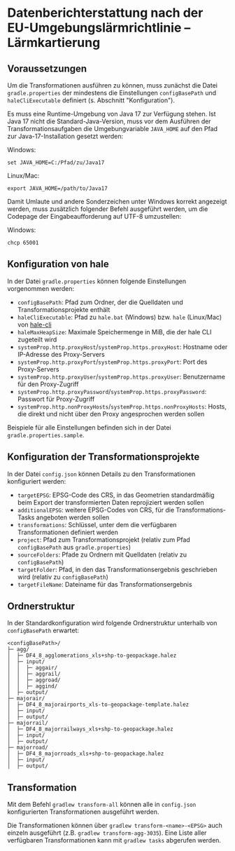 # Datenberichterstattung nach der EU-Umgebungslärmrichtlinie – Lärmkartierung

## Voraussetzungen

Um die Transformationen ausführen zu können, muss zunächst die Datei `gradle.properties` der mindestens die
Einstellungen `configBasePath` und `haleCliExecutable` definiert (s. Abschnitt "Konfiguration").

Es muss eine Runtime-Umgebung von Java 17 zur Verfügung stehen. Ist Java 17 nicht die Standard-Java-Version, muss
vor dem Ausführen der Transformationsaufgaben die Umgebungvariable `JAVA_HOME` auf den Pfad zur Java-17-Installation
gesetzt werden:

Windows:

    set JAVA_HOME=C:/Pfad/zu/Java17

Linux/Mac:

    export JAVA_HOME=/path/to/Java17

Damit Umlaute und andere Sonderzeichen unter Windows korrekt angezeigt werden, muss zusätzlich folgender Befehl
ausgeführt werden, um die Codepage der Eingabeaufforderung auf UTF-8 umzustellen:

Windows:

    chcp 65001

## Konfiguration von hale

In der Datei `gradle.properties` können folgende Einstellungen vorgenommen werden:

- `configBasePath`: Pfad zum Ordner, der die Quelldaten und Transformationsprojekte enthält
- `haleCliExecutable`: Pfad zu `hale.bat` (Windows) bzw. `hale` (Linux/Mac) von [hale-cli](https://github.com/halestudio/hale-cli)
- `haleMaxHeapSize`: Maximale Speichermenge in MiB, die der hale CLI zugeteilt wird
- `systemProp.http.proxyHost`/`systemProp.https.proxyHost`: Hostname oder IP-Adresse des Proxy-Servers
- `systemProp.http.proxyPort`/`systemProp.https.proxyPort`: Port des Proxy-Servers
- `systemProp.http.proxyUser`/`systemProp.https.proxyUser`: Benutzername für den Proxy-Zugriff
- `systemProp.http.proxyPassword`/`systemProp.https.proxyPassword`: Passwort für Proxy-Zugriff
- `systemProp.http.nonProxyHosts`/`systemProp.https.nonProxyHosts`: Hosts, die direkt und nicht über den Proxy angesprochen werden sollen

Beispiele für alle Einstellungen befinden sich in der Datei `gradle.properties.sample`.

## Konfiguration der Transformationsprojekte

In der Datei `config.json` können Details zu den Transformationen konfiguriert werden:

- `targetEPSG`: EPSG-Code des CRS, in das Geometrien standardmäßig beim Export der transformierten Daten reprojiziert werden sollen
- `additionalEPSG`: weitere EPSG-Codes von CRS, für die Transformations-Tasks angeboten werden sollen
- `transformations`: Schlüssel, unter dem die verfügbaren Transformationen definiert werden
- `project`: Pfad zum Transformationsprojekt (relativ zum Pfad `configBasePath` aus `gradle.properties`)
- `sourceFolders`: Pfade zu Ordnern mit Quelldaten (relativ zu `configBasePath`)
- `targetFolder`: Pfad, in den das Transformationsergebnis geschrieben wird (relativ zu `configBasePath`)
- `targetFileName`: Dateiname für das Transformationsergebnis

## Ordnerstruktur

In der Standardkonfiguration wird folgende Ordnerstruktur unterhalb von `configBasePath` erwartet:

    <configBasePath>/
    ├─ agg/
    │  ├─ DF4_8_agglomerations_xls+shp-to-geopackage.halez
    │  ├─ input/
    │  │  ├─ aggair/
    │  │  ├─ aggrail/
    │  │  ├─ aggroad/
    │  │  ├─ aggind/
    │  ├─ output/
    ├─ majorair/
    │  ├─ DF4_8_majorairports_xls-to-geopackage-template.halez
    │  ├─ input/
    │  ├─ output/
    ├─ majorrail/
    │  ├─ DF4_8_majorrailways_xls+shp-to-geopackage.halez
    │  ├─ input/
    │  ├─ output/
    ├─ majorroad/
    │  ├─ DF4_8_majorroads_xls+shp-to-geopackage.halez
    │  ├─ input/
    │  ├─ output/

## Transformation

Mit dem Befehl `gradlew transform-all` können alle in `config.json` konfigurierten Transformationen ausgeführt werden.

Die Transformationen können über `gradlew transform-<name>-<EPSG>` auch einzeln ausgeführt (z.B. `gradlew transform-agg-3035`).
Eine Liste aller verfügbaren Transformationen kann mit `gradlew tasks` abgerufen werden.
